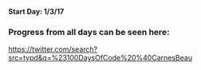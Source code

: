 **Start Day: 1/3/17**

### Progress from all days can be seen here:
https://twitter.com/search?src=typd&q=%23100DaysOfCode%20%40CarnesBeau
